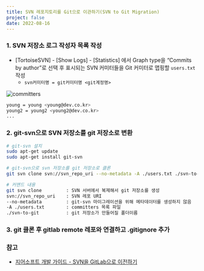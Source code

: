 ```yaml
---
title: SVN 레포지토리를 Git으로 이관하기(SVN to Git Migration)
project: false
date: 2022-08-16
---
```




### 1. SVN 저장소 로그 작성자 목록 작성
  - [TortoiseSVN] - [Show Logs] - [Statistics] 에서 Graph type을 “Commits by author”로 선택 후 표시되는 SVN 커미터들을 Git 커미터로 맵핑할 `users.txt` 작성
    - `svn커미터명 = git커미터명 <git계정명>`

![committers](/images/1660658895447.png)

```bash
young = young <young@dev.co.kr>
young2 = young2 <young2@dev.co.kr>
...
```

### 2. git-svn으로 SVN 저장소를 git 저장소로 변환

```bash
# git-svn 설치
sudo apt-get update
sudo apt-get install git-svn

# git-svn으로 svn 저장소를 git 저장소로 클론
git svn clone svn://svn_repo_uri --no-metadata -A ./users.txt ./svn-to-git
```

```bash
# 커맨드 내용
git svn clone         : SVN 서버에서 복제해서 git 저장소를 생성
svn://svn_repo_uri    : SVN 레포 URI
--no-metadata         : git-svn 마이그레이션을 위해 메타데이터를 생성하지 않음
-A ./users.txt        : committers 목록 파일
./svn-to-git          : git 저장소가 만들어질 폴더이름
```

### 3. git 클론 후 gitlab remote 레포와 연결하고 .gitignore 추가

### 참고

- [지어소프트 개발 가이드 - SVN을 GitLab으로 이전하기](http://developer.gaeasoft.co.kr/development-guide/gitlab/svn-to-gitlab/)






